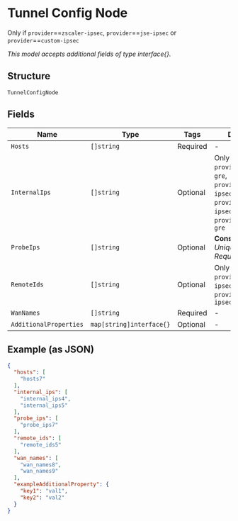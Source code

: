 
# Tunnel Config Node

Only if `provider`==`zscaler-ipsec`, `provider`==`jse-ipsec` or `provider`==`custom-ipsec`

*This model accepts additional fields of type interface{}.*

## Structure

`TunnelConfigNode`

## Fields

| Name | Type | Tags | Description |
|  --- | --- | --- | --- |
| `Hosts` | `[]string` | Required | - |
| `InternalIps` | `[]string` | Optional | Only if `provider`==`zscaler-gre`, `provider`==`jse-ipsec`, `provider`==`custom-ipsec` or `provider`==`custom-gre` |
| `ProbeIps` | `[]string` | Optional | **Constraints**: *Unique Items Required* |
| `RemoteIds` | `[]string` | Optional | Only if  `provider`==`jse-ipsec` or `provider`==`custom-ipsec` |
| `WanNames` | `[]string` | Required | - |
| `AdditionalProperties` | `map[string]interface{}` | Optional | - |

## Example (as JSON)

```json
{
  "hosts": [
    "hosts7"
  ],
  "internal_ips": [
    "internal_ips4",
    "internal_ips5"
  ],
  "probe_ips": [
    "probe_ips7"
  ],
  "remote_ids": [
    "remote_ids5"
  ],
  "wan_names": [
    "wan_names8",
    "wan_names9"
  ],
  "exampleAdditionalProperty": {
    "key1": "val1",
    "key2": "val2"
  }
}
```

